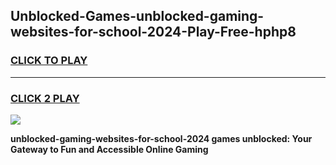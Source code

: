 
## Unblocked-Games-unblocked-gaming-websites-for-school-2024-Play-Free-hphp8
<h3>
<a href="https://premium76.site?title=unblocked-gaming-websites-for-school-2024&ref=10A">CLICK TO PLAY</a></h3>
<hr>

<h3>
<a href="https://premium76.site?title=unblocked-gaming-websites-for-school-2024&ref=10A">CLICK 2 PLAY</a>
  
</h3>

<a href="https://premium76.site?title=unblocked-gaming-websites-for-school-2024&ref=10A"><img src="https://clearcache.store/games.png"></a>


**unblocked-gaming-websites-for-school-2024 games unblocked: Your Gateway to Fun and Accessible Online Gaming**
